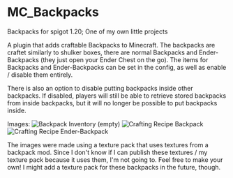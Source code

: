 # MC_Backpacks
Backpacks for spigot 1.20; One of my own little projects

A plugin that adds craftable Backpacks to Minecraft. The backpacks are craftet similarly to shulker boxes, there are normal Backpacks and Ender-Backpacks (they just open your Ender Chest on the go).
The items for Backpacks and Ender-Backpacks can be set in the config, as well as enable / disable them entirely.

There is also an option to disable putting backpacks inside other backpacks. If disabled, players will still be able to retrieve stored backpacks from inside backpacks, but it will no longer be possible to put backpacks inside.

Images:
![Backpack Inventory (empty)](https://github.com/Just1Developer/MC_Backpacks/assets/78445321/3764b781-f082-41a1-bf73-50219caa31a9)
![Crafting Recipe Backpack](https://github.com/Just1Developer/MC_Backpacks/assets/78445321/7fe23cd2-5535-4fc0-88d9-5e70e93b169e)
![Crafting Recipe Ender-Backpack](https://github.com/Just1Developer/MC_Backpacks/assets/78445321/51b6828d-1931-449c-9674-f25736e45459)


The images were made using a texture pack that uses textures from a backpack mod. Since I don't know if I can publish these textures / my texture pack because it uses them, I'm not going to. Feel free to make your own!
I might add a texture pack for these backpacks in the future, though.
